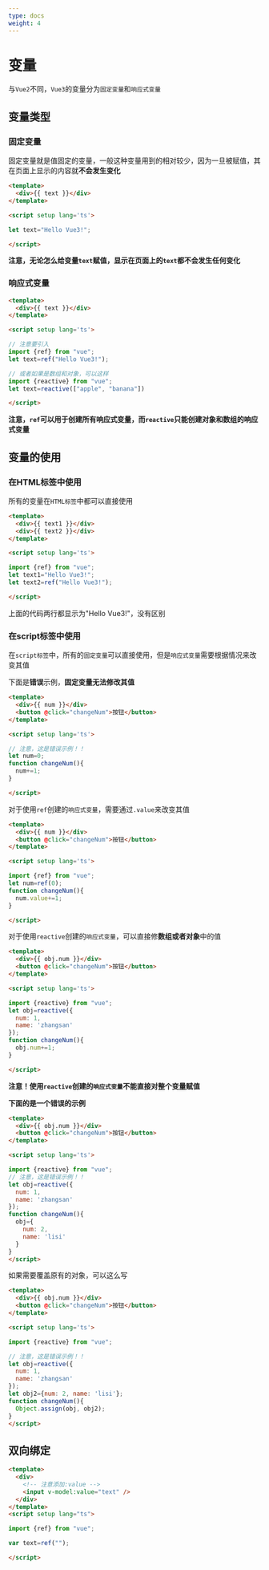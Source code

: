 ```yaml
---
type: docs
weight: 4
---
```


# 变量

与`Vue2`不同，`Vue3`的变量分为`固定变量`和`响应式变量`

## 变量类型

### 固定变量

固定变量就是值固定的变量，一般这种变量用到的相对较少，因为一旦被赋值，其在页面上显示的内容就**不会发生变化**

```html
<template>
  <div>{{ text }}</div>
</template>

<script setup lang='ts'>

let text="Hello Vue3!";

</script>
```

**注意，无论怎么给变量`text`赋值，显示在页面上的`text`都不会发生任何变化**

### 响应式变量

```html
<template>
  <div>{{ text }}</div>
</template>

<script setup lang='ts'>

// 注意要引入
import {ref} from "vue";
let text=ref("Hello Vue3!");

// 或者如果是数组和对象，可以这样
import {reactive} from "vue";
let text=reactive(["apple", "banana"])

</script>
```

**注意，`ref`可以用于创建所有响应式变量，而`reactive`只能创建对象和数组的响应式变量**

## 变量的使用

### 在HTML标签中使用

所有的变量在`HTML标签`中都可以直接使用

```html
<template>
  <div>{{ text1 }}</div>
  <div>{{ text2 }}</div>
</template>

<script setup lang='ts'>

import {ref} from "vue";
let text1="Hello Vue3!";
let text2=ref("Hello Vue3!");

</script>
```

上面的代码两行都显示为"Hello Vue3!"，没有区别

### 在script标签中使用

在`script标签`中，所有的`固定变量`可以直接使用，但是`响应式变量`需要根据情况来改变其值

下面是**错误**示例，**固定变量无法修改其值**
```html
<template>
  <div>{{ num }}</div>
  <button @click="changeNum">按钮</button>
</template>

<script setup lang='ts'>

// 注意，这是错误示例！！
let num=0;
function changeNum(){
  num+=1;
}

</script>
```

对于使用`ref`创建的`响应式变量`，需要通过`.value`来改变其值

```html
<template>
  <div>{{ num }}</div>
  <button @click="changeNum">按钮</button>
</template>

<script setup lang='ts'>

import {ref} from "vue";
let num=ref(0);
function changeNum(){
  num.value+=1;
}

</script>
```

对于使用`reactive`创建的`响应式变量`，可以直接修**数组或者对象**中的值

```html
<template>
  <div>{{ obj.num }}</div>
  <button @click="changeNum">按钮</button>
</template>

<script setup lang='ts'>

import {reactive} from "vue";
let obj=reactive({
  num: 1,
  name: 'zhangsan'
});
function changeNum(){
  obj.num+=1;
}

</script>
```

**注意！使用`reactive`创建的`响应式变量`不能直接对整个变量赋值**

**下面的是一个错误的示例**

```html
<template>
  <div>{{ obj.num }}</div>
  <button @click="changeNum">按钮</button>
</template>

<script setup lang='ts'>

import {reactive} from "vue";
// 注意，这是错误示例！！
let obj=reactive({
  num: 1,
  name: 'zhangsan'
});
function changeNum(){
  obj={
    num: 2,
    name: 'lisi'
  }
}
</script>
```

如果需要覆盖原有的对象，可以这么写

```html
<template>
  <div>{{ obj.num }}</div>
  <button @click="changeNum">按钮</button>
</template>

<script setup lang='ts'>

import {reactive} from "vue";

// 注意，这是错误示例！！
let obj=reactive({
  num: 1,
  name: 'zhangsan'
});
let obj2={num: 2, name: 'lisi'};
function changeNum(){
  Object.assign(obj, obj2);
}
</script>
```

## 双向绑定
```html
<template>
  <div>
    <!-- 注意添加:value -->
    <input v-model:value="text" />
  </div>
</template>
<script setup lang="ts">

import {ref} from "vue";

var text=ref("");

</script>
```
